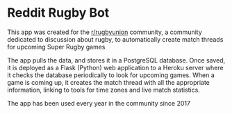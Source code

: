 # Reddit Rugby Bot

This app was created for the [r/rugbyunion](https://reddit.com/r/rugbyunion) community, a community dedicated to discussion about rugby, to automatically create match threads for upcoming Super Rugby games

The app pulls the data, and stores it in a PostgreSQL database. Once saved, it is deployed as a Flask (Python) web application to a Heroku server where it checks the database periodically to look for upcoming games. When a game is coming up, it creates the match thread with all the appropriate information, linking to tools for time zones and live match statistics.

The app has been used every year in the community since 2017
